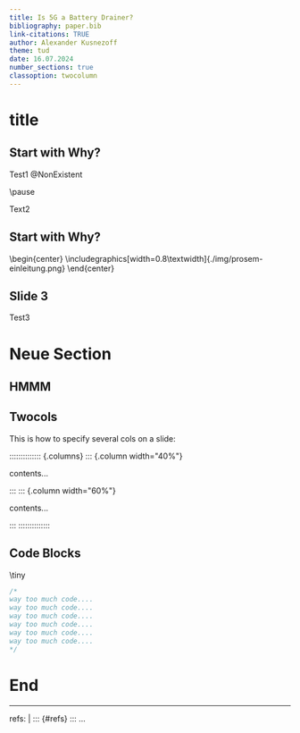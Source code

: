 ```yaml
---
title: Is 5G a Battery Drainer?
bibliography: paper.bib
link-citations: TRUE
author: Alexander Kusnezoff
theme: tud 
date: 16.07.2024
number_sections: true
classoption: twocolumn
---
```


# title

## Start with Why?

Test1
@NonExistent

\pause <!--show following text only on next slide-->

Text2

## Start with Why?

\begin{center}
\includegraphics[width=0.8\textwidth]{./img/prosem-einleitung.png}
\end{center}

## Slide 3


Test3


# Neue Section

## HMMM

## Twocols

This is how to specify several cols on a slide:

<!-- see [StackOverflowI](https://stackoverflow.com/a/34809186) for twocol-layout -->

:::::::::::::: {.columns}
::: {.column width="40%"}

contents...

:::
::: {.column width="60%"}

contents...

:::
::::::::::::::

## Code Blocks

\tiny <!--other options: `\small`,`\footnotesize` -->
```cpp
/*
way too much code....
way too much code....
way too much code....
way too much code....
way too much code....
way too much code....
*/
```

# End

---
refs: |
   ::: {#refs}
   :::
...


